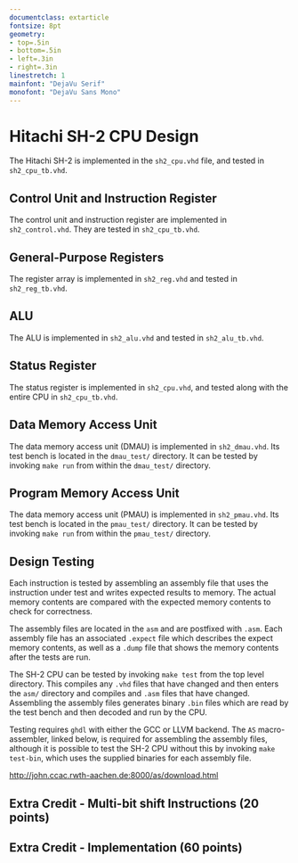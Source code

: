 ```yaml
---
documentclass: extarticle
fontsize: 8pt
geometry:
- top=.5in
- bottom=.5in
- left=.3in
- right=.3in
linestretch: 1
mainfont: "DejaVu Serif"
monofont: "DejaVu Sans Mono"
---
```


# Hitachi SH-2 CPU Design

The Hitachi SH-2 is implemented in the `sh2_cpu.vhd` file, and tested in
`sh2_cpu_tb.vhd`.

## Control Unit and Instruction Register

The control unit and instruction register are implemented in `sh2_control.vhd`.
They are tested in `sh2_cpu_tb.vhd`.

## General-Purpose Registers

The register array is implemented in `sh2_reg.vhd` and tested in 
`sh2_reg_tb.vhd`.

## ALU

The ALU is implemented in `sh2_alu.vhd` and tested in `sh2_alu_tb.vhd`.

## Status Register

The status register is implemented in `sh2_cpu.vhd`, and tested along with the
entire CPU in `sh2_cpu_tb.vhd`.

## Data Memory Access Unit

The data memory access unit (DMAU) is implemented in `sh2_dmau.vhd`. Its
test bench is located in the `dmau_test/` directory. It can be tested by
invoking `make run` from within the `dmau_test/` directory.

## Program Memory Access Unit

The data memory access unit (PMAU) is implemented in `sh2_pmau.vhd`. Its
test bench is located in the `pmau_test/` directory. It can be tested by
invoking `make run` from within the `pmau_test/` directory.

## Design Testing

Each instruction is tested by assembling an assembly file that uses the
instruction under test and writes expected results to memory. The actual
memory contents are compared with the expected memory contents to check for
correctness. 

The assembly files are located in the `asm` and are postfixed
with `.asm`. Each assembly file has an associated `.expect` file which 
describes the expect memory contents, as well as a `.dump` file that shows
the memory contents after the tests are run.

The SH-2 CPU can be tested by invoking `make test` from the top level 
directory. This compiles any `.vhd` files that have changed and then enters
the `asm/` directory and compiles and `.asm` files that have changed. 
Assembling the assembly files generates binary `.bin` files which are read
by the test bench and then decoded and run by the CPU.

Testing requires `ghdl` with either the GCC or LLVM backend. The `AS` 
macro-assembler, linked below, is required for assembling the assembly files,
although it is possible to test the SH-2 CPU without this by invoking 
`make test-bin`, which uses the supplied binaries for each assembly file.


http://john.ccac.rwth-aachen.de:8000/as/download.html



## Extra Credit - Multi-bit shift Instructions (20 points)

## Extra Credit - Implementation (60 points)